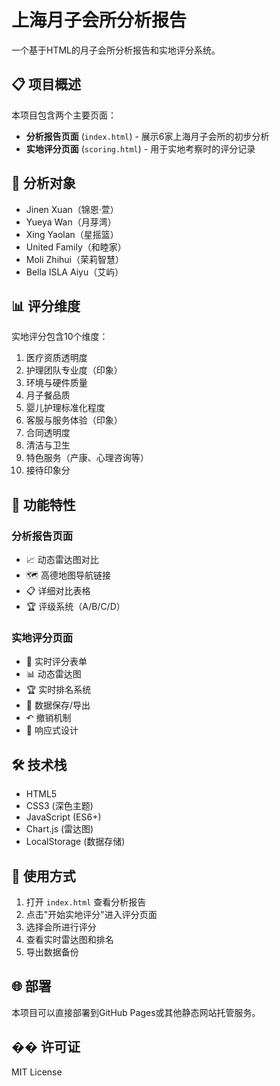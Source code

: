 # 上海月子会所分析报告

一个基于HTML的月子会所分析报告和实地评分系统。

## 📋 项目概述

本项目包含两个主要页面：
- **分析报告页面** (`index.html`) - 展示6家上海月子会所的初步分析
- **实地评分页面** (`scoring.html`) - 用于实地考察时的评分记录

## 🏥 分析对象

- Jinen Xuan（锦恩·萱）
- Yueya Wan（月芽湾）
- Xing Yaolan（星摇篮）
- United Family（和睦家）
- Moli Zhihui（茉莉智慧）
- Bella ISLA Aiyu（艾屿）

## 📊 评分维度

实地评分包含10个维度：
1. 医疗资质透明度
2. 护理团队专业度（印象）
3. 环境与硬件质量
4. 月子餐品质
5. 婴儿护理标准化程度
6. 客服与服务体验（印象）
7. 合同透明度
8. 清洁与卫生
9. 特色服务（产康、心理咨询等）
10. 接待印象分

## 🚀 功能特性

### 分析报告页面
- 📈 动态雷达图对比
- 🗺️ 高德地图导航链接
- 📋 详细对比表格
- 🏆 评级系统（A/B/C/D）

### 实地评分页面
- 📝 实时评分表单
- 📊 动态雷达图
- 🏆 实时排名系统
- 💾 数据保存/导出
- ↶ 撤销机制
- 📱 响应式设计

## 🛠️ 技术栈

- HTML5
- CSS3 (深色主题)
- JavaScript (ES6+)
- Chart.js (雷达图)
- LocalStorage (数据存储)

## 📱 使用方式

1. 打开 `index.html` 查看分析报告
2. 点击"开始实地评分"进入评分页面
3. 选择会所进行评分
4. 查看实时雷达图和排名
5. 导出数据备份

## 🌐 部署

本项目可以直接部署到GitHub Pages或其他静态网站托管服务。

## �� 许可证

MIT License 